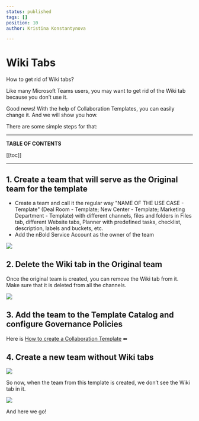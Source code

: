 ```yaml
---
status: published
tags: []
position: 10
author: Kristina Konstantynova

---
```

# Wiki Tabs

How to get rid of Wiki tabs?

Like many Microsoft Teams users, you may want to get rid of the Wiki tab because you don’t use it.

Good news! With the help of Collaboration Templates, you can easily change it. And we will show you how.

There are some simple steps for that:

***

**TABLE OF CONTENTS**

[[toc]]

***

## **1. Create a team that will serve as the Original team for the template**

* Create a team and call it the regular way "NAME OF THE USE CASE - Template" (Deal Room - Template; New Center - Template; Marketing Department - Template) with different channels, files and folders in Files tab, different Website tabs, Planner with predefined tasks, checklist, description, labels and buckets, etc.
* Add the nBold Service Account as the owner of the team

![](/media/team-creation.png)

## **2. Delete the Wiki tab in the Original team**

Once the original team is created, you can remove the Wiki tab from it. Make sure that it is deleted from all the channels.

![](/media/remove-wiki.png)

## **3. Add the team to the Template Catalog and configure Governance Policies**

Here is [How to create a Collaboration Template](https://docs.nbold.co/collaboration-templates/create-a-new-collaboration-template.html) ⬅

## **4. Create a new team without Wiki tabs**

![](/media/new-team.png)

So now, when the team from this template is created, we don’t see the Wiki tab in it.

![](/media/final.png)

And here we go!